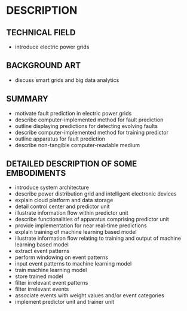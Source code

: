 # DESCRIPTION

## TECHNICAL FIELD

- introduce electric power grids

## BACKGROUND ART

- discuss smart grids and big data analytics

## SUMMARY

- motivate fault prediction in electric power grids
- describe computer-implemented method for fault prediction
- outline displaying predictions for detecting evolving faults
- describe computer-implemented method for training predictor
- outline apparatus for fault prediction
- describe non-tangible computer-readable medium

## DETAILED DESCRIPTION OF SOME EMBODIMENTS

- introduce system architecture
- describe power distribution grid and intelligent electronic devices
- explain cloud platform and data storage
- detail control center and predictor unit
- illustrate information flow within predictor unit
- describe functionalities of apparatus comprising predictor unit
- provide implementation for near real-time predictions
- explain training of machine learning based model
- illustrate information flow relating to training and output of machine learning based model
- extract event patterns
- perform windowing on event patterns
- input event patterns to machine learning model
- train machine learning model
- store trained model
- filter irrelevant event patterns
- filter irrelevant events
- associate events with weight values and/or event categories
- implement predictor unit and trainer unit

